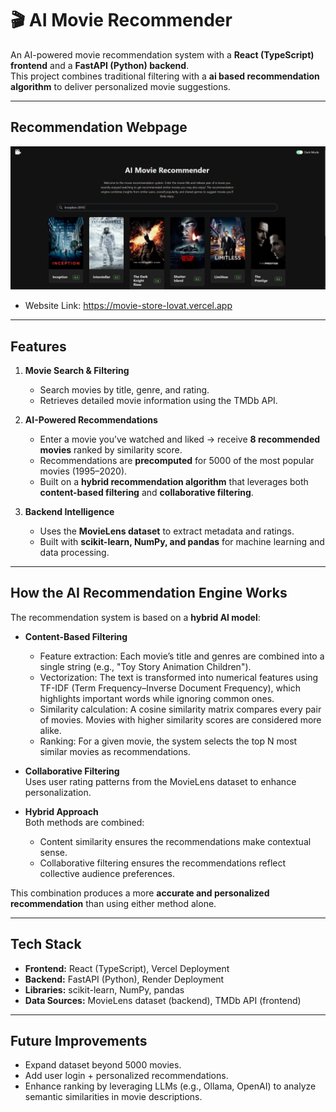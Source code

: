 # 🎬 AI Movie Recommender

An AI-powered movie recommendation system with a **React (TypeScript) frontend** and a **FastAPI (Python) backend**.  
This project combines traditional filtering with a **ai based recommendation algorithm** to deliver personalized movie suggestions.

---

## Recommendation Webpage

![Ai_Movie_Recommender_WebPage](./frontend/src/assets/AI_Movie_Recommender_Webpage.png)

- Website Link: https://movie-store-lovat.vercel.app

---

## Features

1. **Movie Search & Filtering**

   - Search movies by title, genre, and rating.
   - Retrieves detailed movie information using the TMDb API.

2. **AI-Powered Recommendations**

   - Enter a movie you’ve watched and liked → receive **8 recommended movies** ranked by similarity score.
   - Recommendations are **precomputed** for 5000 of the most popular movies (1995–2020).
   - Built on a **hybrid recommendation algorithm** that leverages both **content-based filtering** and **collaborative filtering**.

3. **Backend Intelligence**
   - Uses the **MovieLens dataset** to extract metadata and ratings.
   - Built with **scikit-learn, NumPy, and pandas** for machine learning and data processing.

---

## How the AI Recommendation Engine Works

The recommendation system is based on a **hybrid AI model**:

- **Content-Based Filtering**

  - Feature extraction: Each movie’s title and genres are combined into a single string (e.g., "Toy Story Animation Children").
  - Vectorization: The text is transformed into numerical features using TF-IDF (Term Frequency–Inverse Document Frequency), which highlights important words while ignoring common ones.
  - Similarity calculation: A cosine similarity matrix compares every pair of movies. Movies with higher similarity scores are considered more alike.
  - Ranking: For a given movie, the system selects the top N most similar movies as recommendations.

- **Collaborative Filtering**  
  Uses user rating patterns from the MovieLens dataset to enhance personalization.

- **Hybrid Approach**  
  Both methods are combined:
  - Content similarity ensures the recommendations make contextual sense.
  - Collaborative filtering ensures the recommendations reflect collective audience preferences.

This combination produces a more **accurate and personalized recommendation** than using either method alone.

---

## Tech Stack

- **Frontend:** React (TypeScript), Vercel Deployment
- **Backend:** FastAPI (Python), Render Deployment
- **Libraries:** scikit-learn, NumPy, pandas
- **Data Sources:** MovieLens dataset (backend), TMDb API (frontend)

---

## Future Improvements

- Expand dataset beyond 5000 movies.
- Add user login + personalized recommendations.
- Enhance ranking by leveraging LLMs (e.g., Ollama, OpenAI) to analyze semantic similarities in movie descriptions.
